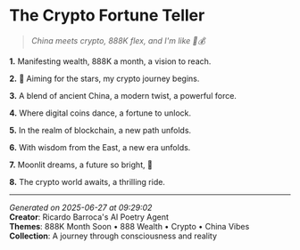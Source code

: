 # The Crypto Fortune Teller

> *China meets crypto, 888K flex, and I'm like 🤯💰*

**1.** Manifesting wealth, 888K a month, a vision to reach.


**2.** 🚀 Aiming for the stars, my crypto journey begins.


**3.** A blend of ancient China, a modern twist, a powerful force.


**4.** Where digital coins dance, a fortune to unlock.


**5.** In the realm of blockchain, a new path unfolds.


**6.** With wisdom from the East, a new era unfolds.


**7.** Moonlit dreams, a future so bright, 🌙


**8.** The crypto world awaits, a thrilling ride.



---

*Generated on 2025-06-27 at 09:29:02*  
**Creator**: Ricardo Barroca's AI Poetry Agent  
**Themes**: 888K Month Soon • 888 Wealth • Crypto • China Vibes  
**Collection**: A journey through consciousness and reality